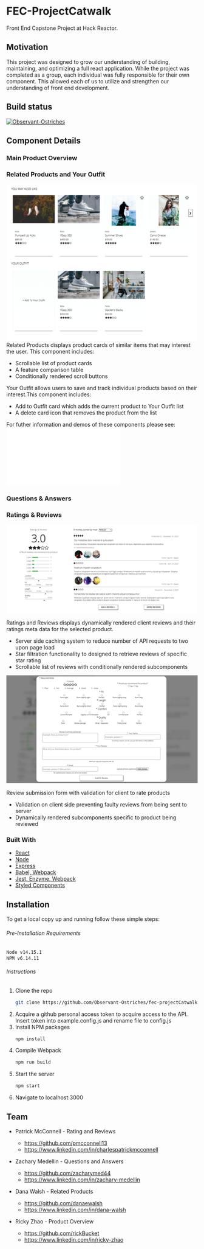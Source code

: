 # FEC-ProjectCatwalk
Front End Capstone Project at Hack Reactor.

## Motivation

This project was designed to grow our understanding of building, maintaining, and optimizing a full react application. While the project was completed as a group, each individual was fully responsible for their own component. This allowed each of us to utilize and strengthen our understanding of front end development.

## Build status

[![Observant-Ostriches](https://circleci.com/gh/Observant-Ostriches/fec-projectCatwalk.svg?style=svg)](https://github.com/Observant-Ostriches/fec-projectCatwalk)


## Component Details
### Main Product Overview

### Related Products and Your Outfit
![Related_Products_Screenshot](./client/src/components/relatedProducts/README_content/relatedProducts.png)
Related Products displays product cards of similar items that may interest the user. This component includes:
  - Scrollable list of product cards
  - A feature comparison table
  - Conditionally rendered scroll buttons

Your Outfit allows users to save and track individual products based on their interest.This component includes:
  - Add to Outfit card which adds the current product to Your Outfit list
  - A delete card icon that removes the product from the list

For futher information and demos of these components please see:
![Related_Products_README](./client/src/components/relatedProducts/README.md)

### Questions & Answers

### Ratings & Reviews
![Related_Products_Screenshot](./readMeImg/WholeReviewsComponentView.jpg)

Ratings and Reviews displays dynamically rendered client reviews and their ratings meta data for the selected product.
  - Server side caching system to reduce number of API requests to two upon page load
  - Star filtration functionality to designed to retrieve reviews of specific star rating
  - Scrollable list of reviews with conditionally rendered subcomponents

![Related_Products_Screenshot](./readMeImg/ReviewSubmissionForm.jpg)

Review submission form with validation for client to rate products
  - Validation on client side preventing faulty reviews from being sent to server
  - Dynamically rendered subcomponents specific to product being reviewed

### Built With

* [React](https://reactjs.org/)
* [Node](https://nodejs.dev/)
* [Express](https://expressjs.com/)
* [Babel, Webpack]()
* [Jest, Enzyme, Webpack]()
* [Styled Components](https://styled-components.com/)

## Installation


To get a local copy up and running follow these simple steps:
###### Pre-Installation Requirements
    Node v14.15.1
    NPM v6.14.11
###### Instructions
1. Clone the repo
   ```sh
   git clone https://github.com/Observant-Ostriches/fec-projectCatwalk.git
   ```
2. Acquire a github personal access token to acquire access to the API. Insert token into example.config.js and rename file to config.js
3. Install NPM packages
   ```sh
   npm install
    ```
3. Compile Webpack
   ```sh
   npm run build
    ```
4. Start the server
   ```sh
   npm start
    ```
5. Navigate to localhost:3000

## Team

* Patrick McConnell - Rating and Reviews
  * https://github.com/pmcconnell13
  * https://www.linkedin.com/in/charlespatrickmcconnell

* Zachary Medellin - Questions and Answers
  * https://github.com/zacharymed44
  * https://www.linkedin.com/in/zachary-medellin

* Dana Walsh - Related Products
  * https://github.com/danaewalsh
  * https://www.linkedin.com/in/dana-walsh

* Ricky Zhao - Product Overview
  * https://github.com/rickBucket
  * https://www.linkedin.com/in/ricky-zhao


